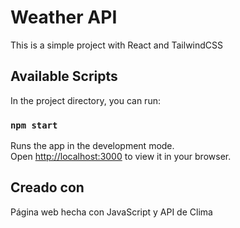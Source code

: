 # Weather API 

This is a simple project with React and TailwindCSS

## Available Scripts

In the project directory, you can run:

### `npm start`

Runs the app in the development mode.\
Open [http://localhost:3000](http://localhost:3000) to view it in your browser.

## Creado con
Página web hecha con JavaScript y API de Clima
